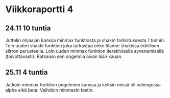 # Viikkoraportti 4

## 24.11 10 tuntia

Juttelin ohjaajan kanssa minmax funktiosta ja shakin tarkistuksesta 1 tunnin. Tein uuden shakki funktion joka tarkastaa onko tilanne shakissa edellisen siirron perusteella. Loin uuden minmax funktion iteratiivisella syvenemisellä (toivottavasti). Ratkaisin sen ongelmia aivan liian kauan.

## 25.11 4 tuntia

Jatkoin minmax funktion ongelmien kanssa ja keksin missä oli vahingossa alpha eikä beta. Vaihdoin minmaxin testin.
